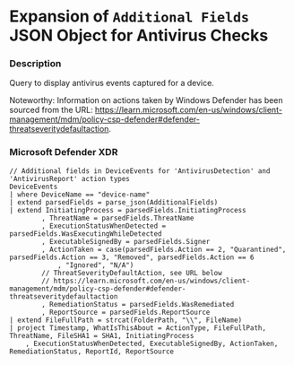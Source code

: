 # Expansion of `Additional Fields` JSON Object for Antivirus Checks

### Description
Query to display antivirus events captured for a device.

Noteworthy: Information on actions taken by Windows Defender has been sourced from the URL: https://learn.microsoft.com/en-us/windows/client-management/mdm/policy-csp-defender#defender-threatseveritydefaultaction.

### Microsoft Defender XDR
```KQL
// Additional fields in DeviceEvents for 'AntivirusDetection' and 'AntivirusReport' action types
DeviceEvents
| where DeviceName == "device-name"
| extend parsedFields = parse_json(AdditionalFields)
| extend InitiatingProcess = parsedFields.InitiatingProcess
        , ThreatName = parsedFields.ThreatName
        , ExecutionStatusWhenDetected = parsedFields.WasExecutingWhileDetected
        , ExecutableSignedBy = parsedFields.Signer
        , ActionTaken = case(parsedFields.Action == 2, "Quarantined", parsedFields.Action == 3, "Removed", parsedFields.Action == 6
            , "Ignored", "N/A")
        // ThreatSeverityDefaultAction, see URL below
        // https://learn.microsoft.com/en-us/windows/client-management/mdm/policy-csp-defender#defender-threatseveritydefaultaction
        , RemediationStatus = parsedFields.WasRemediated
        , ReportSource = parsedFields.ReportSource
| extend FileFullPath = strcat(FolderPath, "\\", FileName)
| project Timestamp, WhatIsThisAbout = ActionType, FileFullPath, ThreatName, FileSHA1 = SHA1, InitiatingProcess
    , ExecutionStatusWhenDetected, ExecutableSignedBy, ActionTaken, RemediationStatus, ReportId, ReportSource
```
